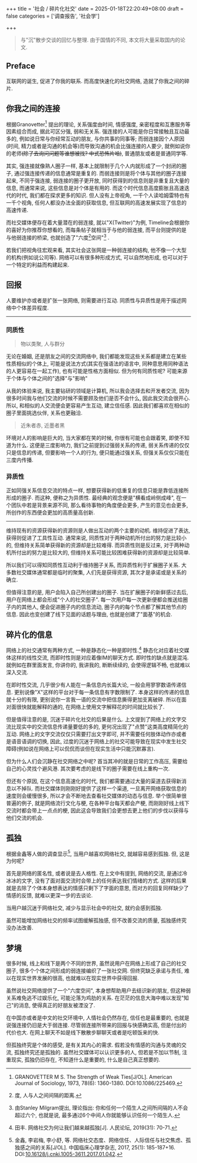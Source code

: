 +++
title = '社会 / 碎片化社交'
date = 2025-01-18T22:20:49+08:00
draft = false
categories = ['调查报告', '社会学']

+++

> 与"沉"散步交谈的回忆与整理. 由于国情的不同, 本文将大量采取国内的论文.

## Preface

互联网的诞生, 促进了你我的联系. 而高度快速化的社交网络, 造就了你我之间的碎片.

## 你我之间的连接

根据Granovetter[^granovetterStrengthWeakTies1973] 提出的理论, 关系强度由时间, 情感强度, 亲密程度和互惠服务等因素组合而成, 据此可区分强, 弱和无关系. 强连接的人可能是你日常接触且互动最多的, 例如说日常与你经常互动的朋友, 与你共事的同事等; 而弱连接因个人原因(时间, 精力或者是沟通的机会等)而导致沟通的机会比强连接的人要少, 就例如说你的老师~~(除了去询问问题等谁想被找? 中式恐怖片哈)~~, 普通朋友或者是普通同学等.

其实, 强连接就像熟人圈子一样, 基本上就限制于几个人内就形成了一个封闭的圈子, 通过强连接传递的信息通常是重复的. 而弱连接则是将个体与其他的圈子连接起来, 不同于强连接, 弱连接的圈子更开放, 同时获得到的信息则是非重复且大量的信息, 而通常来说, 这些信息是对个体是有用的. 而这个时代信息高度膨胀且高速迭代的时代, 我们都在探求更多的知识. 但人没有上帝视角, 一千个人读哈姆雷特也有一千个视角, 任何人都没办法全面的获取信息, 但互联网的高速发展实现了信息的高速传递. 

而社交媒体便存在着大量潜在的弱连接, 就以"X(Twitter)"为例, Timeline会根据你的喜好为你推荐你想看的, 而每条帖子就相当于与他的弱连接, 而平台则提供的是与他弱连接的桥梁, 也就创造了"六度[^Degree]空间"[^stanleySmallWorldPhenomenon1967] .

若我们把视角往宏观来看, 其实社会这张网是一种弱连接的结构, 他不像一个大型的机构(例如说公司等). 网络可以有很多种形成方式, 可以自然地形成, 也可以对于一个特定的利益而构建起来.

## 回报

人要维护亦或者是扩张一张网络, 则需要进行互动. 同质性与异质性是用于描述网络中个体差异程度.

---

### 同质性

> 物以类聚, 人与群分

无论在婚姻, 还是朋友之间的交流网络中, 我们都能发现这些关系都是建立在某些性质相似的个体上, 可能是说法方式(其实在强语法的语言中, 同种意思用同种语法的人更容易在一起工作), 也有可能是性格方面相似. 但为何有同质性呢? 可能来源于个体与个体之间的"选择"与"影响"

从我的体验来说, 我主要钻研的领域是计算机, 所以我会选择去和开发者交流, 因为很多时间我与他们交流的时候不需要顾及他们是否不会什么, 因此我交流会很开心. 所以, 和相似的人交流便会更容易产生互动, 建立信任感. 因此我们都喜欢在相似的圈子里面挑选伙伴, 关系也更融洽.

> 近朱者赤, 近墨者黑

环境对人的影响是巨大的, 当大家都在笑的时候, 你很有可能也会跟着笑, 即使不知道为什么. 这便是三度影响力, 我们之前提到过强弱关系的传递, 弱关系传递的仅仅只是信息的传递, 但要影响一个人的行为, 便只能通过强关系, 但强关系仅仅只能在三度内传播.

### 异质性

正如同强关系信息交流的特点一样, 想要获得新的低重复的信息只能是靠低连接所形成的圈子. 而这种, 便称之为异质性. 最经典的观念便是"横看成岭侧成峰", 在一个团队中若是背景来源不同, 那么看待事物的角度便会更多, 产生的意见也会更多, 所创作的东西便会更加的高质量高创新.

---

维持现有的资源获得新的资源则是人做出互动的两个主要的动机. 维持促进了表达, 获得则促进了工具性互动. 通常来说, 同质性对于两种动机所付出的努力是比较小的, 但维持关系简单获得新的资源却是比较难得. 而异质性则是反过来, 对于两种动机所付出的努力是比较大的, 但维持关系可能比较困难获得新的资源却是比较简单.

所以我们可以得知同质性互动利于维持圈子关系, 而异质性利于扩展圈子关系. 大多数社交媒体通常都是临时的聚集, 人们先是获得资源, 其次才是承诺或是关系的确立.

但值得注意的是, 用户会陷入自己所创建出的圈子. 当在扩展圈子的新鲜感过去后, 用户在网络上都会形成"个人的社交圈子". 每一次用户每一次更新便都会推送给圈子内的其他人, 便会促进圈子内的信息流动, 圈子内的每个节点都了解其他节点的信息. 因此也变创建了线下见面的话题与理由, 也就是创建了"面基"的机会.

## 碎片化的信息

网络上的社交通常有两种方式, 一种是静态化一种是即时性.[^tianWangLuo2019] 静态化对应着社交媒体这样的线性交流, 而即时性则是对应着像IM的聊天方式. 即时性的缺点就是混沌. 就例如在群里面发言, 你讲你的, 我讲我的, 断断续续的, 会使得逻辑不畅, 也就难以深入交流.

在即时性交流, 几乎很少有人能在一条信息内长篇大论, 一般会用寥寥数语传递信息. 更别说像"X"这样的平台对于每一条信息有字数限制了. 本身这样的传递的信息就十分的有限, 更别说你一言我一语的交流中把信息撕得更加支离破碎. 所以在面对面很快就能解释的通的, 在网络上使用文字解释花的时间就比较长了.

但是值得注意的是, 沉迷于碎片化社交的后果是什么. 上文提到了网络上的文字交流比现实中的交流信息传递量要低的多的, 更何况出现了"点赞"这类高度精简化的互动. 网络上的文字交流仅仅只需要打出文字即可, 并不需要任何肢体动作亦或者是语音语调的切换, 因此, 过度的沉迷于网络上的社交可能导致在现实中发生社交障碍(例如说在网络上可以侃侃而谈但在现实生活中只能沉默寡言).

但为什么人们会沉静在社交网络之中呢? 首当其冲的就是日常的工作高压, 需要给自己的心灵找个避风港. 其次要考虑的是线下的圈子需要在线上重构一次. 

但还有个原因, 在这个信息高速化的时代, 我们都需要通过大量的渠道去获得新消息以不掉队. 而社交媒体则刚刚好提供了这样一个渠道, 一旦离开网络获取信息的速度则会缓慢很多, 所以才会不断地去查看社交媒体的动态与信息. 举个很简单很普遍的例子, 就是网络流行文化与梗, 在各种平台每天都会产梗, 而刚刚好线上线下交流时都会带上一点点的梗, 因此这会导致我们会更想去更上他们的步伐以获得与他们交流的机会.

## 孤独

根据金鑫等人做的调查显示[^jingWangLuo2017], 当用户越喜欢网络社交, 就越容易感到孤独. 但, 这是为何呢?

首先是网络的匿名性, 或者说是去人格性. 在上文中有提到, 网络的交流, 是通过冷冰冰的文字, 没有了面对面交流时会带上的任何表达我们情绪的方式. 这样的后果就是去除了个体本身想表达的情感只剩下了字面的意思, 而对方的回复同样缺少了情感的反馈, 就难以更深一步的去谈论. 

当用户越沉迷于网络社交, 减少与显示社会中的社交, 就约会感到孤独. 

虽然可能增加网络社交的频率试图缓解孤独感, 但不改善交流的质量, 孤独感终究没办法改善.

## 梦境

很多时候, 线上和线下是两个不同的世界, 虽然说用户在网络上形成了自己的社交圈子, 很多个个体之间形成的弱连接编织了一张社交网. 但终究缺乏承诺与责任, 难以在现实世界发展的很高, 也就难以在现实世界中获得回报.

虽然说社交网络提供了一个"六度空间", 本身想帮助用户去结识新的朋友, 但这种弱关系难免逃不过娱乐化, 可能沦落为鸡肋的关系. 在茫茫的信息大海中难以发现"知己"的消息, 使得真正的好朋友被湮没了.

在中国亦或者是中文的社交环境中, 人情社会仍然存在, 信任也是最重要的, 也就是说强连接仍旧是大于弱连接. 尽管弱连接所带来的回报与快感确实高, 但是付出的代价也大. 在网上聊天不如是线下散散步聊聊天或者是吃顿饭来的快.

但孤独终究是个体的感受, 是有关其内心的需求. 假若没有情感的沟通与灵魂的交流, 孤独终究还是孤独的. 虽然社交媒体可以认识更多的人, 但若是不加以节制, 注重现实, 孤独仍旧存在, 不知道什么是重要的, 什么是自己真正想要的.

[^granovetterStrengthWeakTies1973]: GRANOVETTER M S. The Strength of Weak Ties[J/OL]. American Journal of Sociology, 1973, 78(6): 1360-1380. DOI:10.1086/225469.
[^stanleySmallWorldPhenomenon1967]: 由Stanley Milgram提出, 理论指出: 你和任何一个陌生人之间所间隔的人不会超过六个, 也就是说, 最多通过6个中间人你就能够认识任何一个陌生人.
[^tianWangLuo2019]: 田丰. 网络社交为何让我们越来越孤独[J]. 人民论坛, 2019(31): 70-71.
[^jingWangLuo2017]: 金鑫, 李岩梅, 李小舒, 等. 网络社交态度、网络信任、人际信任与社交焦虑、孤独感之间的关系[J/OL]. 中国临床心理学杂志, 2017, 25(1): 185-187+16. DOI:[10.16128/j.cnki.1005-3611.2017.01.042](https://doi.org/10.16128/j.cnki.1005-3611.2017.01.042).
[^Degree]: 度, 人与人之间间隔的距离.
